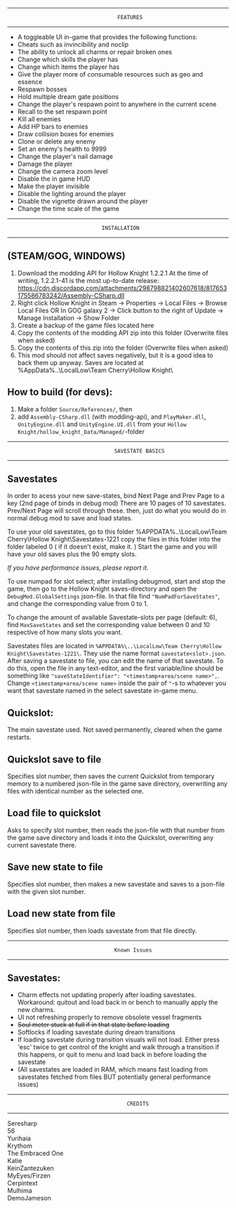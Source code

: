 ----------------------------------------------------------------------------------------
                                       FEATURES
----------------------------------------------------------------------------------------
* A toggleable UI in-game that provides the following functions:
* Cheats such as invincibility and noclip
* The ability to unlock all charms or repair broken ones
* Change which skills the player has
* Change which items the player has
* Give the player more of consumable resources such as geo and essence
* Respawn bosses
* Hold multiple dream gate positions
* Change the player's respawn point to anywhere in the current scene
* Recall to the set respawn point
* Kill all enemies
* Add HP bars to enemies
* Draw collision boxes for enemies
* Clone or delete any enemy
* Set an enemy's health to 9999
* Change the player's nail damage
* Damage the player
* Change the camera zoom level
* Disable the in game HUD
* Make the player invisible
* Disable the lighting around the player
* Disable the vignette drawn around the player
* Change the time scale of the game
----------------------------------------------------------------------------------------
                                  INSTALLATION
----------------------------------------------------------------------------------------

## (STEAM/GOG, WINDOWS)
1) Download the modding API for Hollow Knight 1.2.2.1
	At the time of writing, 1.2.2.1-41 is the most up-to-date release: https://cdn.discordapp.com/attachments/298798821402607618/817653175586783242/Assembly-CSharp.dll
2) Right click Hollow Knight in Steam -> Properties -> Local Files -> Browse Local Files
	OR
	In GOG galaxy 2 -> Click button to the right of Update -> Manage Installation -> Show Folder
3) Create a backup of the game files located here
4) Copy the contents of the modding API zip into this folder (Overwrite files when asked)
5) Copy the contents of this zip into the folder (Overwrite files when asked)
6) This mod should not affect saves negatively, but it is a good idea to back them up anyway.
   Saves are located at %AppData%\..\LocalLow\Team Cherry\Hollow Knight\
      
## How to build (for devs):
1) Make a folder `Source/References/`, then 
2) add `Assembly-CSharp.dll` (with modding-api), and `PlayMaker.dll`, `UnityEngine.dll` and `UnityEngine.UI.dll` from your `Hollow Knight/hollow_knight_Data/Managed/`-folder

----------------------------------------------------------------------------------------
                                      SAVESTATE BASICS
---------------------------------------------------------------------------------------- 

## Savestates
In order to acess your new save-states, bind Next Page and Prev Page to a key (2nd page of binds in debug mod) 
There are 10 pages of 10 savestates.
Prev/Next Page will scroll through these.
then, just do what you would do in normal debug mod to save and load states.

To use your old savestates, go to this folder %APPDATA%\..\LocalLow\Team Cherry\Hollow Knight\Savestates-1221
copy the files in this folder into the folder labeled 0 ( if it doesn't exist, make it. )
Start the game and you will have your old saves plus the 90 empty slots.

*If you have performance issues, please report it.*

To use numpad for slot select; after installing debugmod, start and stop the game, 
then go to the Hollow Knight saves-directory and open the `DebugMod.GlobalSettings` json-file.
In that file find `"NumPadForSaveStates"`, and change the corresponding value from 0 to 1.

To change the amount of available Savestate-slots per page (default: 6), find `MaxSaveStates` and set the corresponding value between 0 and 10 respective of how many slots you want.

Savestates files are located in `%APPDATA%\..\LocalLow\Team Cherry\Hollow Knight\Savestates-1221\`. They use the name format `savestate<slot>.json`.
After saving a savestate to file, you can edit the name of that savestate. To do this, open the file in any text-editor, and the first variable/line should be something like `"saveStateIdentifier": "<timestamp+area/scene name>",`. Change `<timestamp+area/scene name>` inside the pair of `"`-s to whatever you want that savestate named in the select savestate in-game menu.

## Quickslot: 
The main savestate used. Not saved permanently, cleared when the game restarts.

## Quickslot save to file
Specifies slot number, then saves the current Quickslot from temporary memory to a numbered json-file in the game save directory, overwriting any files with identical number as the selected one.

## Load file to quickslot
Asks to specify slot number, then reads the json-file with that number from the game save directory and loads it into the Quickslot, overwriting any current savestate there.

## Save new state to file 
Specifies slot number, then makes a new savestate and saves to a json-file with the given slot number.

## Load new state from file 
Specifies slot number, then loads savestate from that file directly.

----------------------------------------------------------------------------------------
                                      Known Issues
---------------------------------------------------------------------------------------- 
## Savestates:
* Charm effects not updating properly after loading savestates. Workaround: quitout and load back in or bench to manually apply the new charms.
* UI not refreshing properly to remove obsolete vessel fragments
* ~~Soul meter stuck at full if in that state before loading~~
* Softlocks if loading savestate during dream transitions
* If loading savestate during transition visuals will not load. Either press 'esc' twice to get control of the knight and walk through a transition if this happens, or quit to menu and load back in before loading the savestate
* (All savestates are loaded in RAM, which means fast loading from savestates fetched from files BUT potentially general performance issues)

----------------------------------------------------------------------------------------
                                          CREDITS
----------------------------------------------------------------------------------------
Seresharp  
56  
Yurihaia  
Krythom  
The Embraced One  
Katie  
KeinZantezuken  
MyEyes/Firzen  
Cerpintext  
Mulhima  
DemoJameson  

